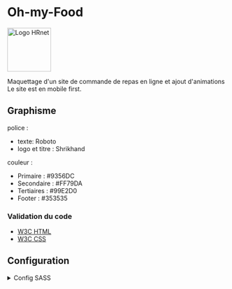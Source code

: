 # Oh-my-Food

<img src="https://github.com/rayhearth/p14-hrnet/blob/master/public/" alt="Logo HRnet" width="100px"></img>

Maquettage d'un site de commande de repas en ligne et ajout d'animations
<br>
Le site est en mobile first.

## Graphisme

police :

- texte: Roboto
- logo et titre : Shrikhand

couleur :

- Primaire : #9356DC
- Secondaire : #FF79DA
- Tertiaires : #99E2D0
- Footer : #353535

### Validation du code

- [W3C HTML](https://validator.w3.org/)
- [W3C CSS](https://jigsaw.w3.org/css-validator/)

## Configuration

<details>
<summary>Config SASS</summary>
mettre SASS en global si ce n'est déjà fait.
`-g` : installe le package en global, sur la machine.
````bash
  npm -g sass
````

Puis le dans le package.json.

- **Attention** à l'architecture des dossiers **et** au noms des fichiers

````json
{
  "scripts": {
    "sass": "sass --watch ./sass/main.scss:./public/style.css --style compressed"
  }
}

````

- `sass` : ce que l'on va utiliser.
- `--watch` : permet de relancé le serveur, de rafraîchir la page en direct. peut être remplacé par `-w`.
- `--style compressed` La façon dont le fichier css sera rendu grâce au flag `--style`.
  *Les options possibles :*
  1) `Nested` : imite le nesting SASS tout en maintenant une syntaxe CSS correcte.
  2) `Expended` : Le plus proche de la façon dont on écris le CSS. (facile à lire).
  3) `Compact` : met le sélecteur et son ensemble sur une seule ligne.
  4) `Compressed` : minifie le code, supprime tout les espaces.

- Lancement de SASS dans le terminal :

````bash
 npm run sass
````

---
Pour le projet l'architecture de SASS ce fait en 7.1.
Liste des dossiers utilisés :

- base : Les fondation communes (la police, le box-sizing...).
- utils : Tout ce qui est variables, mixins, % placeholder, fonctions...
- layouts : Les blocs BEM réutilisable (header, footer formulaire, nav ...).
- components : Blocs BEM indépendant (bouton, icons...).
- pages : Tout ce qui est spécifique à une page.
- themes : tout ce qui touche à des themes spécifique (fête de noel, black friday...)
- vendors : Tous ce qui est externe au site, (bootstrap, Jquery UI, normalize...).

</details>
